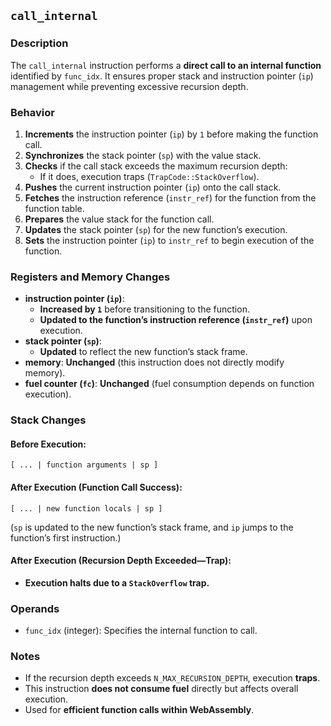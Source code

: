 ## `call_internal`

### **Description**

The `call_internal` instruction performs a **direct call to an internal function** identified by `func_idx`. It ensures
proper stack and instruction pointer (`ip`) management while preventing excessive recursion depth.

### **Behavior**

1. **Increments** the instruction pointer (`ip`) by `1` before making the function call.
2. **Synchronizes** the stack pointer (`sp`) with the value stack.
3. **Checks** if the call stack exceeds the maximum recursion depth:
    - If it does, execution traps (`TrapCode::StackOverflow`).
4. **Pushes** the current instruction pointer (`ip`) onto the call stack.
5. **Fetches** the instruction reference (`instr_ref`) for the function from the function table.
6. **Prepares** the value stack for the function call.
7. **Updates** the stack pointer (`sp`) for the new function’s execution.
8. **Sets** the instruction pointer (`ip`) to `instr_ref` to begin execution of the function.

### **Registers and Memory Changes**

- **instruction pointer (`ip`)**:
    - **Increased by `1`** before transitioning to the function.
    - **Updated to the function’s instruction reference (`instr_ref`)** upon execution.
- **stack pointer (`sp`)**:
    - **Updated** to reflect the new function’s stack frame.
- **memory**: **Unchanged** (this instruction does not directly modify memory).
- **fuel counter (`fc`)**: **Unchanged** (fuel consumption depends on function execution).

### **Stack Changes**

#### **Before Execution:**

```
[ ... | function arguments | sp ]
```

#### **After Execution (Function Call Success):**

```
[ ... | new function locals | sp ]
```

(`sp` is updated to the new function’s stack frame, and `ip` jumps to the function’s first instruction.)

#### **After Execution (Recursion Depth Exceeded—Trap):**

- **Execution halts due to a `StackOverflow` trap.**

### **Operands**

- `func_idx` (integer): Specifies the internal function to call.

### **Notes**

- If the recursion depth exceeds `N_MAX_RECURSION_DEPTH`, execution **traps**.
- This instruction **does not consume fuel** directly but affects overall execution.
- Used for **efficient function calls within WebAssembly**.